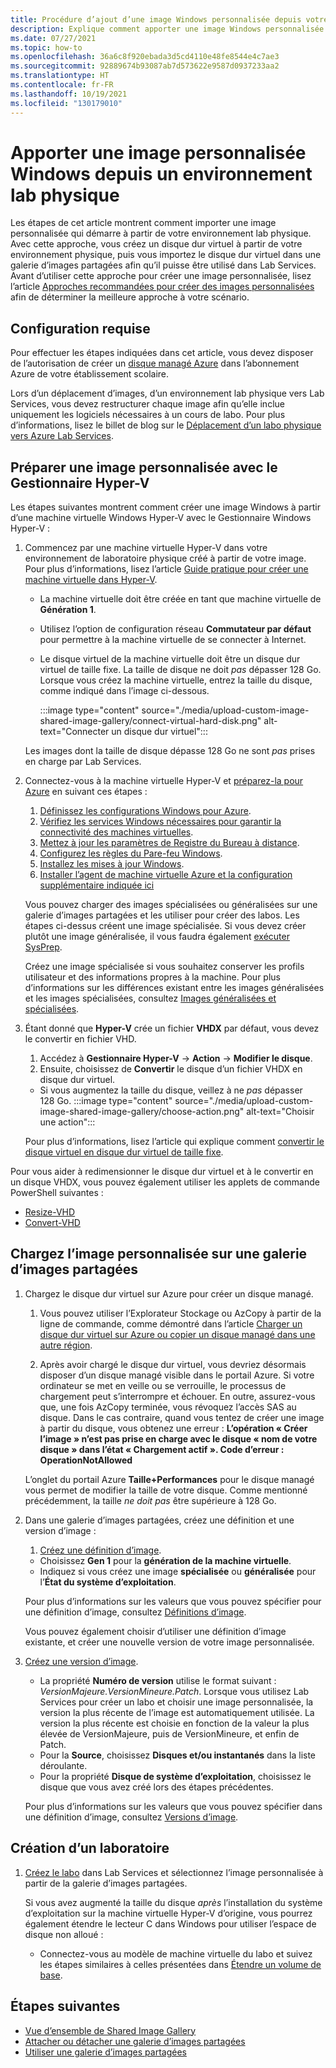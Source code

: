 ```yaml
---
title: Procédure d’ajout d’une image Windows personnalisée depuis votre environnement lab physique
description: Explique comment apporter une image Windows personnalisée depuis votre environnement lab physique.
ms.date: 07/27/2021
ms.topic: how-to
ms.openlocfilehash: 36a6c8f920ebada3d5cd4110e48fe8544e4c7ae3
ms.sourcegitcommit: 92889674b93087ab7d573622e9587d0937233aa2
ms.translationtype: HT
ms.contentlocale: fr-FR
ms.lasthandoff: 10/19/2021
ms.locfileid: "130179010"
---
```

# <a name="bring-a-windows-custom-image-from-a-physical-lab-environment"></a>Apporter une image personnalisée Windows depuis un environnement lab physique

Les étapes de cet article montrent comment importer une image personnalisée qui démarre à partir de votre environnement lab physique.  Avec cette approche, vous créez un disque dur virtuel à partir de votre environnement physique, puis vous importez le disque dur virtuel dans une galerie d’images partagées afin qu’il puisse être utilisé dans Lab Services.  Avant d’utiliser cette approche pour créer une image personnalisée, lisez l’article [Approches recommandées pour créer des images personnalisées](approaches-for-custom-image-creation.md) afin de déterminer la meilleure approche à votre scénario.

## <a name="prerequisites"></a>Configuration requise

Pour effectuer les étapes indiquées dans cet article, vous devez disposer de l’autorisation de créer un [disque managé Azure](../virtual-machines/managed-disks-overview.md) dans l’abonnement Azure de votre établissement scolaire.

Lors d’un déplacement d’images, d’un environnement lab physique vers Lab Services, vous devez restructurer chaque image afin qu’elle inclue uniquement les logiciels nécessaires à un cours de labo.  Pour plus d’informations, lisez le billet de blog sur le [Déplacement d’un labo physique vers Azure Lab Services](https://techcommunity.microsoft.com/t5/azure-lab-services/moving-from-a-physical-lab-to-azure-lab-services/ba-p/1654931).

## <a name="prepare-a-custom-image-using-hyper-v-manager"></a>Préparer une image personnalisée avec le Gestionnaire Hyper-V

Les étapes suivantes montrent comment créer une image Windows à partir d’une machine virtuelle Windows Hyper-V avec le Gestionnaire Windows Hyper-V :

1. Commencez par une machine virtuelle Hyper-V dans votre environnement de laboratoire physique créé à partir de votre image.  Pour plus d’informations, lisez l’article [Guide pratique pour créer une machine virtuelle dans Hyper-V](/windows-server/virtualization/hyper-v/get-started/create-a-virtual-machine-in-hyper-v).
    - La machine virtuelle doit être créée en tant que machine virtuelle de **Génération 1**.
    - Utilisez l’option de configuration réseau **Commutateur par défaut** pour permettre à la machine virtuelle de se connecter à Internet.
    - Le disque virtuel de la machine virtuelle doit être un disque dur virtuel de taille fixe.  La taille de disque ne doit *pas* dépasser 128 Go. Lorsque vous créez la machine virtuelle, entrez la taille du disque, comme indiqué dans l’image ci-dessous.

        :::image type="content" source="./media/upload-custom-image-shared-image-gallery/connect-virtual-hard-disk.png" alt-text="Connecter un disque dur virtuel":::

    Les images dont la taille de disque dépasse 128 Go ne sont *pas* prises en charge par Lab Services.

1. Connectez-vous à la machine virtuelle Hyper-V et [préparez-la pour Azure](../virtual-machines/windows/prepare-for-upload-vhd-image.md) en suivant ces étapes :
    1. [Définissez les configurations Windows pour Azure](../virtual-machines/windows/prepare-for-upload-vhd-image.md#set-windows-configurations-for-azure).
    1. [Vérifiez les services Windows nécessaires pour garantir la connectivité des machines virtuelles](../virtual-machines/windows/prepare-for-upload-vhd-image.md#check-the-windows-services).
    1. [Mettez à jour les paramètres de Registre du Bureau à distance](../virtual-machines/windows/prepare-for-upload-vhd-image.md#update-remote-desktop-registry-settings).
    1. [Configurez les règles du Pare-feu Windows](../virtual-machines/windows/prepare-for-upload-vhd-image.md#configure-windows-firewall-rules).
    1. [Installez les mises à jour Windows](../virtual-machines/windows/prepare-for-upload-vhd-image.md).
    1. [Installer l’agent de machine virtuelle Azure et la configuration supplémentaire indiquée ici](../virtual-machines/windows/prepare-for-upload-vhd-image.md#complete-the-recommended-configurations)

    Vous pouvez charger des images spécialisées ou généralisées sur une galerie d’images partagées et les utiliser pour créer des labos.  Les étapes ci-dessus créent une image spécialisée. Si vous devez créer plutôt une image généralisée, il vous faudra également [exécuter SysPrep](../virtual-machines/windows/prepare-for-upload-vhd-image.md#determine-when-to-use-sysprep).  

    Créez une image spécialisée si vous souhaitez conserver les profils utilisateur et des informations propres à la machine.  Pour plus d’informations sur les différences existant entre les images généralisées et les images spécialisées, consultez [Images généralisées et spécialisées](../virtual-machines/shared-image-galleries.md#generalized-and-specialized-images).

1. Étant donné que **Hyper-V** crée un fichier **VHDX** par défaut, vous devez le convertir en fichier VHD.
    1. Accédez à **Gestionnaire Hyper-V** -> **Action** -> **Modifier le disque**.
    1. Ensuite, choisissez de **Convertir** le disque d’un fichier VHDX en disque dur virtuel.  
     - Si vous augmentez la taille du disque, veillez à ne *pas* dépasser 128 Go.
        :::image type="content" source="./media/upload-custom-image-shared-image-gallery/choose-action.png" alt-text="Choisir une action":::

    Pour plus d’informations, lisez l’article qui explique comment [convertir le disque virtuel en disque dur virtuel de taille fixe](../virtual-machines/windows/prepare-for-upload-vhd-image.md#convert-the-virtual-disk-to-a-fixed-size-vhd).

Pour vous aider à redimensionner le disque dur virtuel et à le convertir en un disque VHDX, vous pouvez également utiliser les applets de commande PowerShell suivantes :

- [Resize-VHD](/powershell/module/hyper-v/resize-vhd)
- [Convert-VHD](/powershell/module/hyper-v/convert-vhd)

## <a name="upload-the-custom-image-to-a-shared-image-gallery"></a>Chargez l’image personnalisée sur une galerie d’images partagées

1. Chargez le disque dur virtuel sur Azure pour créer un disque managé.
    1. Vous pouvez utiliser l’Explorateur Stockage ou AzCopy à partir de la ligne de commande, comme démontré dans l’article [Charger un disque dur virtuel sur Azure ou copier un disque managé dans une autre région](../virtual-machines/windows/disks-upload-vhd-to-managed-disk-powershell.md).

    1. Après avoir chargé le disque dur virtuel, vous devriez désormais disposer d’un disque managé visible dans le portail Azure.
    Si votre ordinateur se met en veille ou se verrouille, le processus de chargement peut s’interrompre et échouer.  En outre, assurez-vous que, une fois AzCopy terminée, vous révoquez l’accès SAS au disque.  Dans le cas contraire, quand vous tentez de créer une image à partir du disque, vous obtenez une erreur : **L’opération « Créer l’image » n’est pas prise en charge avec le disque « nom de votre disque » dans l’état « Chargement actif ». Code d’erreur : OperationNotAllowed**

    L’onglet du portail Azure **Taille+Performances** pour le disque managé vous permet de modifier la taille de votre disque. Comme mentionné précédemment, la taille *ne doit pas* être supérieure à 128 Go.

1. Dans une galerie d’images partagées, créez une définition et une version d’image :
    1. [Créez une définition d’image](../virtual-machines/image-version.md).  
     - Choisissez **Gen 1** pour la **génération de la machine virtuelle**.
     - Indiquez si vous créez une image **spécialisée** ou **généralisée** pour l’**État du système d’exploitation**.

    Pour plus d’informations sur les valeurs que vous pouvez spécifier pour une définition d’image, consultez [Définitions d’image](../virtual-machines/shared-image-galleries.md#image-definitions).

    Vous pouvez également choisir d’utiliser une définition d’image existante, et créer une nouvelle version de votre image personnalisée.

1. [Créez une version d’image](../virtual-machines/image-version.md).
    - La propriété **Numéro de version** utilise le format suivant : *VersionMajeure.VersionMineure.Patch*.   Lorsque vous utilisez Lab Services pour créer un labo et choisir une image personnalisée, la version la plus récente de l’image est automatiquement utilisée.  La version la plus récente est choisie en fonction de la valeur la plus élevée de VersionMajeure, puis de VersionMineure, et enfin de Patch.
    - Pour la **Source**, choisissez **Disques et/ou instantanés** dans la liste déroulante.
    - Pour la propriété **Disque de système d’exploitation**, choisissez le disque que vous avez créé lors des étapes précédentes.

    Pour plus d’informations sur les valeurs que vous pouvez spécifier dans une définition d’image, consultez [Versions d’image](../virtual-machines/shared-image-galleries.md#image-versions).

## <a name="create-a-lab"></a>Création d’un laboratoire

1. [Créez le labo](tutorial-setup-classroom-lab.md) dans Lab Services et sélectionnez l’image personnalisée à partir de la galerie d’images partagées.

    Si vous avez augmenté la taille du disque *après* l’installation du système d’exploitation sur la machine virtuelle Hyper-V d’origine, vous pourrez également étendre le lecteur C dans Windows pour utiliser l’espace de disque non alloué :
    - Connectez-vous au modèle de machine virtuelle du labo et suivez les étapes similaires à celles présentées dans [Étendre un volume de base](/windows-server/storage/disk-management/extend-a-basic-volume).

## <a name="next-steps"></a>Étapes suivantes

- [Vue d’ensemble de Shared Image Gallery](../virtual-machines/shared-image-galleries.md)
- [Attacher ou détacher une galerie d’images partagées](how-to-attach-detach-shared-image-gallery.md)
- [Utiliser une galerie d’images partagées](how-to-use-shared-image-gallery.md)
